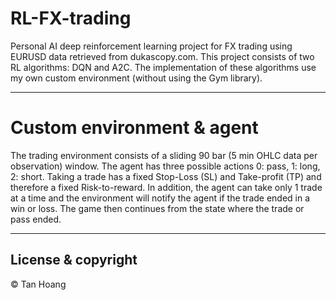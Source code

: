 # RL-FX-trading
Personal AI deep reinforcement learning project for FX trading using EURUSD data retrieved from dukascopy.com.
This project consists of two RL algorithms: DQN and A2C.
The implementation of these algorithms use my own custom environment (without using the Gym library).

---
# Custom environment & agent
The trading environment consists of a sliding 90 bar (5 min OHLC data per observation) window. 
The agent has three possible actions 0: pass, 1: long, 2: short.
Taking a trade has a fixed Stop-Loss (SL) and Take-profit (TP) and therefore a fixed Risk-to-reward. 
In addition, the agent can take only 1 trade at a time and the environment will notify the agent if the trade ended in a win or loss.
The game then continues from the state where the trade or pass ended.

---
## License & copyright
© Tan Hoang
